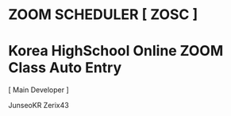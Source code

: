 # ZOOM SCHEDULER [ ZOSC ]

# Korea HighSchool Online ZOOM Class Auto Entry



[ Main Developer ]

JunseoKR
Zerix43
